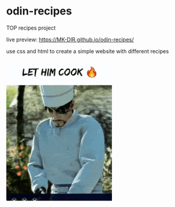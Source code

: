 # odin-recipes

TOP recipes project

live preview: https://MK-DlR.github.io/odin-recipes/

use css and html to create a simple website
with different recipes

![lethimcook](https://github.com/MK-DlR/odin-recipes/blob/main/images/cook.gif)
